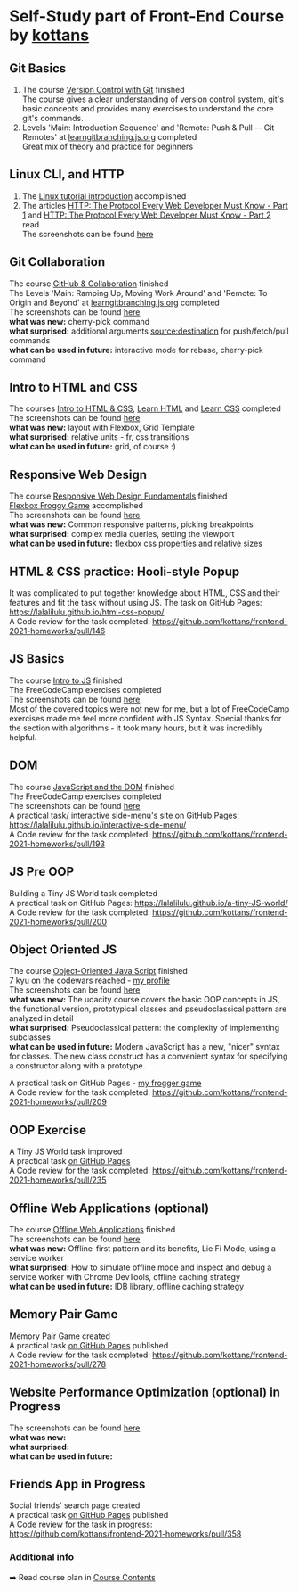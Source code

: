# Self-Study part of Front-End Course by [kottans](https://kottans.org/)
 
## Git Basics
1) The course [Version Control with Git](https://www.udacity.com/course/version-control-with-git--ud123) finished <br>
The course gives a clear understanding of version control system, git's basic concepts and provides many exercises to understand the core git's commands.
2) Levels 'Main: Introduction Sequence' and 'Remote: Push & Pull -- Git Remotes' at [learngitbranching.js.org](https://learngitbranching.js.org/) completed <br>
Great mix of theory and practice for beginners

## Linux CLI, and HTTP
1) The [Linux tutorial introduction](https://linuxsurvival.com/linux-tutorial-introduction/) accomplished<br>
2) The articles [HTTP: The Protocol Every Web Developer Must Know - Part 1](https://code.tutsplus.com/tutorials/http-the-protocol-every-web-developer-must-know-part-1--net-31177) and [HTTP: The Protocol Every Web Developer Must Know - Part 2](https://code.tutsplus.com/tutorials/http-the-protocol-every-web-developer-must-know-part-2--net-31155) read<br>
The screenshots can be found [here](task_linux_cli)<br>

## Git Collaboration
The course [GitHub & Collaboration](https://classroom.udacity.com/courses/ud456) finished<br>
The Levels 'Main: Ramping Up, Moving Work Around' and 'Remote: To Origin and Beyond' at [learngitbranching.js.org](https://learngitbranching.js.org/) completed<br>
The screenshots can be found [here](task_git_collaboration)<br>
**what was new:** cherry-pick command<br>
**what surprised:** additional arguments <source:destination> for push/fetch/pull commands<br>
**what can be used in future:** interactive mode for rebase, cherry-pick command<br>

## Intro to HTML and CSS
The courses [Intro to HTML & CSS](https://www.udacity.com/course/intro-to-html-and-css--ud001), [Learn HTML](https://www.codecademy.com/learn/learn-html) and [Learn CSS](https://www.codecademy.com/learn/learn-css) completed<br> 
The screenshots can be found [here](task_html_css_intro)<br>
**what was new:** layout with Flexbox, Grid Template<br>
**what surprised:** relative units - fr, css transitions<br>
**what can be used in future:** grid, of course :)<br>

## Responsive Web Design
The course [Responsive Web Design Fundamentals](https://www.udacity.com/course/responsive-web-design-fundamentals--ud893) finished<br>
[Flexbox Froggy Game](http://flexboxfroggy.com/) accomplished<br>
The screenshots can be found [here](task_responsive_web_design)<br>
**what was new:** Common responsive patterns, picking breakpoints<br>
**what surprised:** complex media queries, setting the viewport<br>
**what can be used in future:** flexbox css properties and relative sizes

## HTML & CSS practice: Hooli-style Popup
It was complicated to put together knowledge about HTML, CSS and their features and fit the task without using JS. 
The task on GitHub Pages: https://lalalilulu.github.io/html-css-popup/<br> 
A Code review for the task completed: https://github.com/kottans/frontend-2021-homeworks/pull/146

## JS Basics
The course [Intro to JS](https://classroom.udacity.com/courses/ud803) finished<br>
The FreeCodeCamp exercises completed<br>
The screenshots can be found [here](task_js_basics)<br>
Most of the covered topics were not new for me, but a lot of FreeCodeCamp exercises made me feel more confident with JS Syntax. 
Special thanks for the section with algorithms - it took many hours, but it was incredibly helpful.

## DOM
The course [JavaScript and the DOM](https://classroom.udacity.com/courses/ud117) finished<br>
The FreeCodeCamp exercises completed<br>
The screenshots can be found [here](task_js_dom)<br>
A practical task/ interactive side-menu's site on GitHub Pages: https://lalalilulu.github.io/interactive-side-menu/<br>
A Code review for the task completed: https://github.com/kottans/frontend-2021-homeworks/pull/193

## JS Pre OOP
Building a Tiny JS World task completed<br>
A practical task on GitHub Pages: https://lalalilulu.github.io/a-tiny-JS-world/<br>
A Code review for the task completed: https://github.com/kottans/frontend-2021-homeworks/pull/200

## Object Oriented JS
The course [Object-Oriented Java Script](https://classroom.udacity.com/courses/ud015) finished<br>
7 kyu on the codewars reached - [my profile](https://www.codewars.com/users/lalalilulu) <br>
The screenshots can be found [here](task_js_oop)<br>
**what was new:** The udacity course covers the basic OOP concepts in JS, the functional version, prototypical classes and pseudoclassical pattern are analyzed in detail<br>
**what surprised:** Pseudoclassical pattern: the complexity of implementing subclasses<br>
**what can be used in future:** Modern JavaScript has a new, "nicer" syntax for classes. The new class construct has a convenient syntax for specifying a constructor along with a prototype.<br>

A practical task on GitHub Pages - [my frogger game](https://lalalilulu.github.io/frontend-nanodegree-arcade-game/) <br>
A Code review for the task completed: https://github.com/kottans/frontend-2021-homeworks/pull/209

## OOP Exercise
A Tiny JS World task improved<br>
A practical task [on GitHub Pages](https://lalalilulu.github.io/a-tiny-JS-world/) <br>
A Code review for the task completed: https://github.com/kottans/frontend-2021-homeworks/pull/235

## Offline Web Applications (optional)
The course [Offline Web Applications](https://www.udacity.com/course/offline-web-applications--ud899) finished<br>
The screenshots can be found [here](task_offline_web_app)<br>
**what was new:** Offline-first pattern and its benefits, Lie Fi Mode, using a service worker<br>
**what surprised:** How to simulate offline mode and inspect and debug a service worker with Chrome DevTools, offline caching strategy<br>
**what can be used in future:** IDB library, offline caching strategy<br>

## Memory Pair Game
Memory Pair Game created<br>
A practical task [on GitHub Pages](https://lalalilulu.github.io/memory-pair-game/) published<br>
A Code review for the task completed: https://github.com/kottans/frontend-2021-homeworks/pull/278

## Website Performance Optimization (optional) in Progress
The screenshots can be found [here](task_website_performance)<br>
**what was new:** <br>
**what surprised:** <br>
**what can be used in future:** <br>

## Friends App in Progress
Social friends' search page created<br>
A practical task [on GitHub Pages](https://lalalilulu.github.io/friends-app/) published<br>
A Code review for the task in progress: https://github.com/kottans/frontend-2021-homeworks/pull/358

### Additional info

➡️ Read course plan in [Course Contents](https://github.com/kottans/frontend/blob/master/contents.md)
